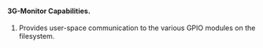#### 3G-Monitor Capabilities.

1. Provides user-space communication to the various GPIO modules on the filesystem.